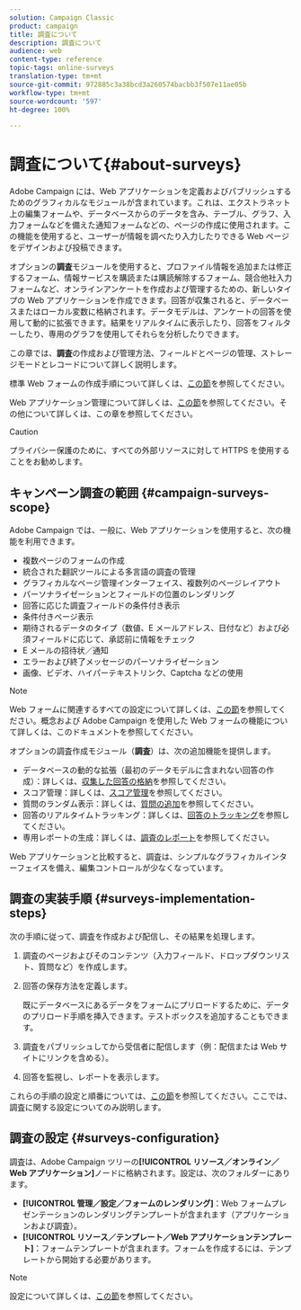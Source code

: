 ```yaml
---
solution: Campaign Classic
product: campaign
title: 調査について
description: 調査について
audience: web
content-type: reference
topic-tags: online-surveys
translation-type: tm+mt
source-git-commit: 972885c3a38bcd3a260574bacbb3f507e11ae05b
workflow-type: tm+mt
source-wordcount: '597'
ht-degree: 100%

---
```



# 調査について{#about-surveys}

Adobe Campaign には、Web アプリケーションを定義およびパブリッシュするためのグラフィカルなモジュールが含まれています。これは、エクストラネット上の編集フォームや、データベースからのデータを含み、テーブル、グラフ、入力フォームなどを備えた通知フォームなどの、ページの作成に使用されます。この機能を使用すると、ユーザーが情報を調べたり入力したりできる Web ページをデザインおよび投稿できます。

オプションの&#x200B;**調査**&#x200B;モジュールを使用すると、プロファイル情報を追加または修正するフォーム、情報サービスを購読または購読解除するフォーム、競合他社入力フォームなど、オンラインアンケートを作成および管理するための、新しいタイプの Web アプリケーションを作成できます。回答が収集されると、データベースまたはローカル変数に格納されます。データモデルは、アンケートの回答を使用して動的に拡張できます。結果をリアルタイムに表示したり、回答をフィルターしたり、専用のグラフを使用してそれらを分析したりできます。

この章では、**調査**&#x200B;の作成および管理方法、フィールドとページの管理、ストレージモードとレコードについて詳しく説明します。

標準 Web フォームの作成手順について詳しくは、[この節](../../web/using/about-web-forms.md)を参照してください。

Web アプリケーション管理について詳しくは、[この節](../../web/using/about-web-applications.md)を参照してください。その他について詳しくは、この章を参照してください。

>[!CAUTION]
>
>プライバシー保護のために、すべての外部リソースに対して HTTPS を使用することをお勧めします。

## キャンペーン調査の範囲 {#campaign-surveys-scope}

Adobe Campaign では、一般に、Web アプリケーションを使用すると、次の機能を利用できます。

* 複数ページのフォームの作成
* 統合された翻訳ツールによる多言語の調査の管理
* グラフィカルなページ管理インターフェイス、複数列のページレイアウト
* パーソナライゼーションとフィールドの位置のレンダリング
* 回答に応じた調査フィールドの条件付き表示
* 条件付きページ表示
* 期待されるデータのタイプ（数値、E メールアドレス、日付など）および必須フィールドに応じて、承認前に情報をチェック
* E メールの招待状／通知
* エラーおよび終了メッセージのパーソナライゼーション
* 画像、ビデオ、ハイパーテキストリンク、Captcha などの使用

>[!NOTE]
>
>Web フォームに関連するすべての設定について詳しくは、[この節](../../web/using/about-web-forms.md)を参照してください。概念および Adobe Campaign を使用した Web フォームの機能について詳しくは、このドキュメントを参照してください。

オプションの調査作成モジュール（**調査**）は、次の追加機能を提供します。

* データベースの動的な拡張（最初のデータモデルに含まれない回答の作成）：詳しくは、[収集した回答の格納](../../web/using/managing-answers.md#storing-collected-answers)を参照してください。
* スコア管理：詳しくは、[スコア管理](../../web/using/managing-answers.md#score-management)を参照してください。
* 質問のランダム表示：詳しくは、[質問の追加](../../web/using/building-a-survey.md#adding-questions)を参照してください。
* 回答のリアルタイムトラッキング：詳しくは、[回答のトラッキング](../../web/using/publish--track-and-use-collected-data.md#response-tracking)を参照してください。
* 専用レポートの生成：詳しくは、[調査のレポート](../../web/using/publish--track-and-use-collected-data.md#reports-on-surveys)を参照してください。

Web アプリケーションと比較すると、調査は、シンプルなグラフィカルインターフェイスを備え、編集コントロールが少なくなっています。

## 調査の実装手順 {#surveys-implementation-steps}

次の手順に従って、調査を作成および配信し、その結果を処理します。

1. 調査のページおよびそのコンテンツ（入力フィールド、ドロップダウンリスト、質問など）を作成します。
1. 回答の保存方法を定義します。

   既にデータベースにあるデータをフォームにプリロードするために、データのプリロード手順を挿入できます。テストボックスを追加することもできます。

1. 調査をパブリッシュしてから受信者に配信します（例：配信または Web サイトにリンクを含める）。
1. 回答を監視し、レポートを表示します。

これらの手順の設定と順番については、[この節](../../web/using/about-web-forms.md)を参照してください。ここでは、調査に関する設定についてのみ説明します。

## 調査の設定 {#surveys-configuration}

調査は、Adobe Campaign ツリーの&#x200B;**[!UICONTROL リソース／オンライン／Web アプリケーション]**&#x200B;ノードに格納されます。設定は、次のフォルダーにあります。

* **[!UICONTROL 管理／設定／フォームのレンダリング]**：Web フォームプレゼンテーションのレンダリングテンプレートが含まれます（アプリケーションおよび調査）。
* **[!UICONTROL リソース／テンプレート／Web アプリケーションテンプレート]**：フォームテンプレートが含まれます。フォームを作成するには、テンプレートから開始する必要があります。

>[!NOTE]
>
>設定について詳しくは、[この節](../../web/using/about-web-forms.md)を参照してください。


